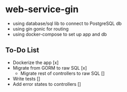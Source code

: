 # web-service-gin

- using database/sql lib to connect to PostgreSQL db
- using gin gonic for routing
- using docker-compose to set up app and db

## To-Do List

- Dockerize the app [x]
- Migrate from GORM to raw SQL [x]
  - Migrate rest of controllers to raw SQL []
- Write tests []
- Add error states to controllers []
